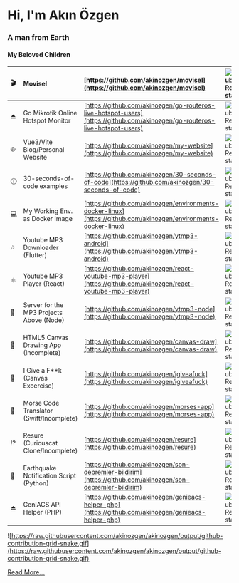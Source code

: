 <!-- Hello stalker -->

# Hi, I'm Akın Özgen
### A man from Earth


#### My Beloved Children
| 🎬  | Movisel  | [https://github.com/akinozgen/movisel](https://github.com/akinozgen/movisel) | ![GitHub Repo stars](https://img.shields.io/github/stars/akinozgen/movisel?style=plastic) | ![GitHub last commit](https://img.shields.io/github/last-commit/akinozgen/movisel?style=plastic)  | 
|:---|:---|:---|:---|:---|
| ⏏ | Go Mikrotik Online Hotspot Monitor  | [https://github.com/akinozgen/go-routeros-live-hotspot-users](https://github.com/akinozgen/go-routeros-live-hotspot-users) | ![GitHub Repo stars](https://img.shields.io/github/stars/akinozgen/go-routeros-live-hotspot-users?style=plastic) | ![GitHub last commit](https://img.shields.io/github/last-commit/akinozgen/go-routeros-live-hotspot-users?style=plastic)  | 
| 🌐  | Vue3/Vite Blog/Personal Website | [https://github.com/akinozgen/my-website](https://github.com/akinozgen/my-website)  |  ![GitHub Repo stars](https://img.shields.io/github/stars/akinozgen/my-website?style=plastic) | ![GitHub last commit](https://img.shields.io/github/last-commit/akinozgen/my-website?style=plastic) | 
| 🕧 | 30-seconds-of-code examples | [https://github.com/akinozgen/30-seconds-of-code](https://github.com/akinozgen/30-seconds-of-code)  |  ![GitHub Repo stars](https://img.shields.io/github/stars/akinozgen/30-seconds-of-code?style=plastic) | ![GitHub last commit](https://img.shields.io/github/last-commit/akinozgen/30-seconds-of-code?style=plastic) | 
| 💻 | My Working Env. as Docker Image | [https://github.com/akinozgen/environments-docker-linux](https://github.com/akinozgen/environments-docker-linux)  |  ![GitHub Repo stars](https://img.shields.io/github/stars/akinozgen/environments-docker-linux?style=plastic) | ![GitHub last commit](https://img.shields.io/github/last-commit/akinozgen/environments-docker-linux?style=plastic) | 
| 🎶 | Youtube MP3 Downloader (Flutter) | [https://github.com/akinozgen/ytmp3-android](https://github.com/akinozgen/ytmp3-android) | ![GitHub Repo stars](https://img.shields.io/github/stars/akinozgen/ytmp3-android?style=plastic) | ![GitHub last commit](https://img.shields.io/github/last-commit/akinozgen/ytmp3-android?style=plastic)  | 
| ⚛️ | Youtube MP3 Player (React) | [https://github.com/akinozgen/react-youtube-mp3-player](https://github.com/akinozgen/react-youtube-mp3-player) | ![GitHub Repo stars](https://img.shields.io/github/stars/akinozgen/react-youtube-mp3-player?style=plastic) | ![GitHub last commit](https://img.shields.io/github/last-commit/akinozgen/react-youtube-mp3-player?style=plastic)  | 
| 👾 | Server for the MP3 Projects Above (Node) | [https://github.com/akinozgen/ytmp3-node](https://github.com/akinozgen/ytmp3-node) | ![GitHub Repo stars](https://img.shields.io/github/stars/akinozgen/ytmp3-node?style=plastic) | ![GitHub last commit](https://img.shields.io/github/last-commit/akinozgen/ytmp3-node?style=plastic)  | 
| 🎨 | HTML5 Canvas Drawing App (Incomplete) | [https://github.com/akinozgen/canvas-draw](https://github.com/akinozgen/canvas-draw) | ![GitHub Repo stars](https://img.shields.io/github/stars/akinozgen/canvas-draw?style=plastic) | ![GitHub last commit](https://img.shields.io/github/last-commit/akinozgen/canvas-draw?style=plastic)  | 
| 🖕 | I Give a F*\*k (Canvas Excercise) | [https://github.com/akinozgen/igiveafuck](https://github.com/akinozgen/igiveafuck) | ![GitHub Repo stars](https://img.shields.io/github/stars/akinozgen/igiveafuck?style=plastic) | ![GitHub last commit](https://img.shields.io/github/last-commit/akinozgen/igiveafuck?style=plastic)  | 
| 🔦 | Morse Code Translator (Swift/Incomplete) | [https://github.com/akinozgen/morses-app](https://github.com/akinozgen/morses-app) | ![GitHub Repo stars](https://img.shields.io/github/stars/akinozgen/morses-app?style=plastic) | ![GitHub last commit](https://img.shields.io/github/last-commit/akinozgen/morses-app?style=plastic)  | 
| ⁉️ | Resure (Curiouscat Clone/Incomplete) | [https://github.com/akinozgen/resure](https://github.com/akinozgen/resure) | ![GitHub Repo stars](https://img.shields.io/github/stars/akinozgen/resure?style=plastic) | ![GitHub last commit](https://img.shields.io/github/last-commit/akinozgen/resure?style=plastic)  | 
| 🚨 | Earthquake Notification Script (Python)  | [https://github.com/akinozgen/son-depremler-bildirim](https://github.com/akinozgen/son-depremler-bildirim) | ![GitHub Repo stars](https://img.shields.io/github/stars/akinozgen/son-depremler-bildirim?style=plastic) | ![GitHub last commit](https://img.shields.io/github/last-commit/akinozgen/son-depremler-bildirim?style=plastic)  | 
| ⏏ | GeniACS API Helper (PHP)  | [https://github.com/akinozgen/genieacs-helper-php](https://github.com/akinozgen/genieacs-helper-php) | ![GitHub Repo stars](https://img.shields.io/github/stars/akinozgen/genieacs-helper-php?style=plastic) | ![GitHub last commit](https://img.shields.io/github/last-commit/akinozgen/genieacs-helper-php?style=plastic)  | 

![https://raw.githubusercontent.com/akinozgen/akinozgen/output/github-contribution-grid-snake.gif](https://raw.githubusercontent.com/akinozgen/akinozgen/output/github-contribution-grid-snake.gif)

[Read More...](https://github.com/akinozgen/akinozgen/blob/main/more.md)
